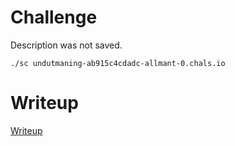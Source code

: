 # Challenge

Description was not saved.

`./sc undutmaning-ab915c4cdadc-allmant-0.chals.io`

# Writeup

[Writeup](WRITEUP.md)
